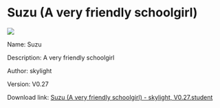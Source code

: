 # Suzu (A very friendly schoolgirl)

<img src = "https://raw.githubusercontent.com/Arbiter1223/Koukou-Gurashi-Custom-Students/master/Students/Files/Suzu%20(A%20very%20friendly%20schoolgirl).png">

Name: Suzu

Description: A very friendly schoolgirl

Author: skylight

Version: V0.27

Download link: <a href="https://raw.githubusercontent.com/Arbiter1223/Koukou-Gurashi-Custom-Students/master/Students/Files/Suzu%20(A%20very%20friendly%20schoolgirl)%20-%20skylight%2C%20V0.27.student">Suzu (A very friendly schoolgirl) - skylight, V0.27.student</a>
